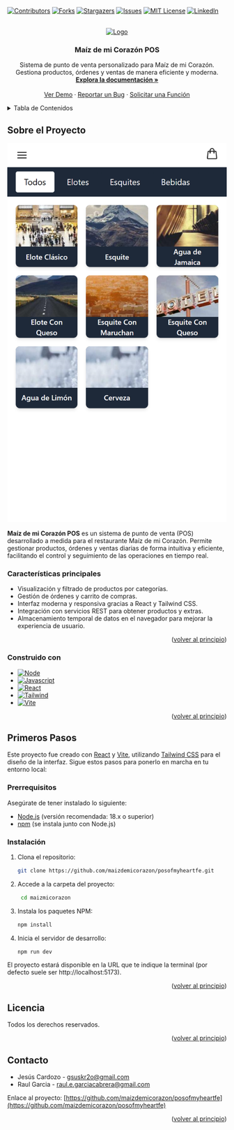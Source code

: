 <a name="readme-top"></a>

[![Contributors][contributors-shield]][contributors-url]
[![Forks][forks-shield]][forks-url]
[![Stargazers][stars-shield]][stars-url]
[![Issues][issues-shield]][issues-url]
[![MIT License][license-shield]][license-url]
[![LinkedIn][linkedin-shield]][linkedin-url]

<!-- PROJECT LOGO -->
<br />
<div align="center">
    <a href="https://github.com/maizdemicorazon/posofmyheartfe">
        <img src="public/images/maizmicorazon.jpg" alt="Logo" width="80" height="80">
    </a>
    <h3 align="center">Maíz de mi Corazón POS</h3>
    <p align="center">
        Sistema de punto de venta personalizado para Maíz de mi Corazón.<br>
        Gestiona productos, órdenes y ventas de manera eficiente y moderna.<br>
        <a href="https://github.com/maizdemicorazon/posofmyheartfe"><strong>Explora la documentación »</strong></a>
        <br /><br />
        <a href="https://github.com/maizdemicorazon/posofmyheartfe">Ver Demo</a>
        ·
        <a href="https://github.com/maizdemicorazon/posofmyheartfe/issues">Reportar un Bug</a>
        ·
        <a href="https://github.com/maizdemicorazon/posofmyheartfe/issues">Solicitar una Función</a>
    </p>
</div>

<!-- TABLE OF CONTENTS -->
<details>
  <summary>Tabla de Contenidos</summary>
  <ol>
    <li>
      <a href="#sobre-el-proyecto">Sobre el Proyecto</a>
      <ul>
        <li><a href="#construido-con">Construido con</a></li>
      </ul>
    </li>
    <li>
      <a href="#primeros-pasos">Primeros Pasos</a>
      <ul>
        <li><a href="#prerrequisitos">Prerrequisitos</a></li>
        <li><a href="#instalacion">Instalación</a></li>
      </ul>
    </li>
    <li><a href="#contacto">Contacto</a></li>
  </ol>
</details>

<!-- SOBRE EL PROYECTO -->
## Sobre el Proyecto

![Captura de Pantalla][product-screenshot]

**Maíz de mi Corazón POS** es un sistema de punto de venta (POS) desarrollado a medida para el restaurante Maíz de mi Corazón. Permite gestionar productos, órdenes y ventas diarias de forma intuitiva y eficiente, facilitando el control y seguimiento de las operaciones en tiempo real.

### Características principales

- Visualización y filtrado de productos por categorías.
- Gestión de órdenes y carrito de compras.
- Interfaz moderna y responsiva gracias a React y Tailwind CSS.
- Integración con servicios REST para obtener productos y extras.
- Almacenamiento temporal de datos en el navegador para mejorar la experiencia de usuario.

<p align="right">(<a href="#readme-top">volver al principio</a>)</p>

### Construido con

* [![Node][Node]][Node-url]
* [![Javascript][Javascript]][Javascript-url]
* [![React][React]][React-url]
* [![Tailwind][Tailwind]][Tailwind-url]
* [![Vite][Vite]][Vite-url]

<p align="right">(<a href="#readme-top">volver al principio</a>)</p>

<!-- PRIMEROS PASOS -->
## Primeros Pasos

Este proyecto fue creado con [React](https://react.dev/) y [Vite](https://vitejs.dev/), utilizando [Tailwind CSS](https://tailwindcss.com/) para el diseño de la interfaz.
Sigue estos pasos para ponerlo en marcha en tu entorno local:

### Prerrequisitos

Asegúrate de tener instalado lo siguiente:

* [Node.js](https://nodejs.org/es) (versión recomendada: 18.x o superior)
* [npm](https://www.npmjs.com/) (se instala junto con Node.js)

### Instalación

1. Clona el repositorio:
   ```bash
   git clone https://github.com/maizdemicorazon/posofmyheartfe.git
   ```
2. Accede a la carpeta del proyecto:
   ```bash
    cd maizmicorazon
3. Instala los paquetes NPM:
   ```bash
   npm install
   ```
4. Inicia el servidor de desarrollo:
   ```bash
   npm run dev
   ```

El proyecto estará disponible en la URL que te indique la terminal (por defecto suele ser http://localhost:5173).

<p align="right">(<a href="#readme-top">volver al principio</a>)</p>

<!-- LICENCIA -->
## Licencia

Todos los derechos reservados.

<p align="right">(<a href="#readme-top">volver al principio</a>)</p>

<!-- CONTACTO -->
## Contacto

- Jesús Cardozo - gsuskr2o@gmail.com
- Raul Garcia - raul.e.garciacabrera@gmail.com

Enlace al proyecto: [https://github.com/maizdemicorazon/posofmyheartfe](https://github.com/maizdemicorazon/posofmyheartfe)

<p align="right">(<a href="#readme-top">volver al principio</a>)</p>

<!-- MARKDOWN LINKS & IMAGES -->
<!-- https://www.markdownguide.org/basic-syntax/#reference-style-links -->
[contributors-shield]: https://img.shields.io/github/contributors/suweed/configurator.svg?style=for-the-badge
[contributors-url]: https://github.com/maizdemicorazon/posofmyheartfe/graphs/contributors
[forks-shield]: https://img.shields.io/github/forks/suweed/configurator.svg?style=for-the-badge
[forks-url]: https://github.com/maizdemicorazon/posofmyheartfe/network/members
[stars-shield]: https://img.shields.io/github/stars/suweed/configurator.svg?style=for-the-badge
[stars-url]: https://github.com/maizdemicorazon/posofmyheartfe/stargazers
[license-shield]: https://img.shields.io/github/license/suweed/configurator.svg?style=for-the-badge
[license-url]: https://github.com/maizdemicorazon/posofmyheartfe/blob/main/LICENSE
[issues-shield]: https://img.shields.io/github/issues/suweed/configurator.svg?style=for-the-badge
[issues-url]: https://github.com/maizdemicorazon/posofmyheartfe/issues
[linkedin-shield]: https://img.shields.io/badge/-LinkedIn-black.svg?style=for-the-badge&logo=linkedin&colorB=555
[linkedin-url]: https://www.linkedin.com/in/raúlgarcía/
[product-screenshot]: public/images/screen.png
[Javascript]: https://img.shields.io/badge/javascript-20232A?style=for-the-badge&logo=javascript
[Javascript-url]: https://lenguajejs.com/javascript/
[Node]: https://img.shields.io/badge/node.js-20232A?style=for-the-badge&logo=node.js
[Node-url]: https://nodejs.org/es
[React]: https://img.shields.io/badge/react-20232A?style=for-the-badge&logo=react&logoColor=61DAFB
[React-url]: https://react.dev/
[Tailwind]: https://img.shields.io/badge/tailwindcss-06B6D4?style=for-the-badge&logo=tailwindcss&logoColor=white
[Tailwind-url]: https://tailwindcss.com/
[Vite]: https://img.shields.io/badge/vite-646CFF?style=for-the-badge&logo=vite&logoColor=white
[Vite-url]: https://vite.dev/
